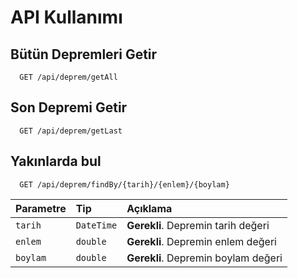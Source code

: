 
# API Kullanımı

## Bütün Depremleri Getir

```http
  GET /api/deprem/getAll
```

## Son Depremi Getir

```http
  GET /api/deprem/getLast
```

## Yakınlarda bul

```http
  GET /api/deprem/findBy/{tarih}/{enlem}/{boylam}
```

| Parametre | Tip     | Açıklama                       |
| :-------- | :------- | :-------------------------------- |
| `tarih`      | `DateTime` | **Gerekli**. Depremin tarih değeri |
| `enlem`      | `double` | **Gerekli**. Depremin enlem değeri |
| `boylam`      | `double` | **Gerekli**. Depremin boylam değeri|


